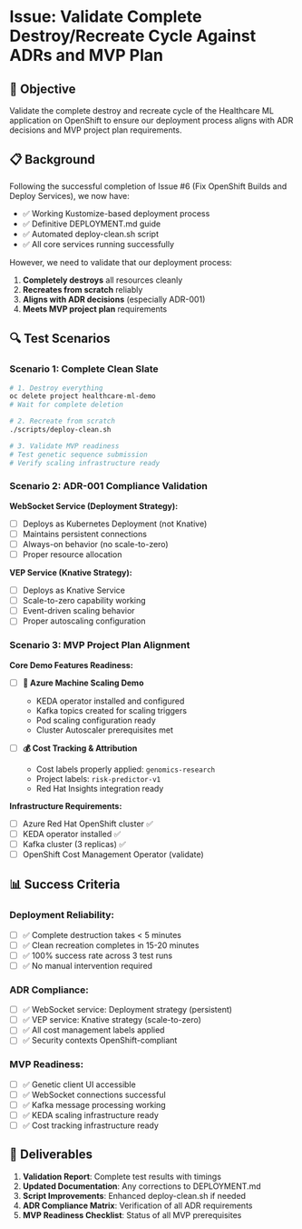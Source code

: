 # Issue: Validate Complete Destroy/Recreate Cycle Against ADRs and MVP Plan

## 🎯 **Objective**

Validate the complete destroy and recreate cycle of the Healthcare ML application on OpenShift to ensure our deployment process aligns with ADR decisions and MVP project plan requirements.

## 📋 **Background**

Following the successful completion of Issue #6 (Fix OpenShift Builds and Deploy Services), we now have:
- ✅ Working Kustomize-based deployment process
- ✅ Definitive DEPLOYMENT.md guide  
- ✅ Automated deploy-clean.sh script
- ✅ All core services running successfully

However, we need to validate that our deployment process:
1. **Completely destroys** all resources cleanly
2. **Recreates from scratch** reliably 
3. **Aligns with ADR decisions** (especially ADR-001)
4. **Meets MVP project plan** requirements

## 🔍 **Test Scenarios**

### **Scenario 1: Complete Clean Slate**
```bash
# 1. Destroy everything
oc delete project healthcare-ml-demo
# Wait for complete deletion

# 2. Recreate from scratch  
./scripts/deploy-clean.sh

# 3. Validate MVP readiness
# Test genetic sequence submission
# Verify scaling infrastructure ready
```

### **Scenario 2: ADR-001 Compliance Validation**

**WebSocket Service (Deployment Strategy):**
- [ ] Deploys as Kubernetes Deployment (not Knative)
- [ ] Maintains persistent connections
- [ ] Always-on behavior (no scale-to-zero)
- [ ] Proper resource allocation

**VEP Service (Knative Strategy):**
- [ ] Deploys as Knative Service
- [ ] Scale-to-zero capability working
- [ ] Event-driven scaling behavior
- [ ] Proper autoscaling configuration

### **Scenario 3: MVP Project Plan Alignment**

**Core Demo Features Readiness:**
- [ ] **🚀 Azure Machine Scaling Demo**
  - KEDA operator installed and configured
  - Kafka topics created for scaling triggers
  - Pod scaling configuration ready
  - Cluster Autoscaler prerequisites met

- [ ] **💰 Cost Tracking & Attribution**
  - Cost labels properly applied: `genomics-research`
  - Project labels: `risk-predictor-v1`
  - Red Hat Insights integration ready

**Infrastructure Requirements:**
- [ ] Azure Red Hat OpenShift cluster ✅
- [ ] KEDA operator installed ✅  
- [ ] Kafka cluster (3 replicas) ✅
- [ ] OpenShift Cost Management Operator (validate)

## 📊 **Success Criteria**

### **Deployment Reliability:**
- [ ] ✅ Complete destruction takes < 5 minutes
- [ ] ✅ Clean recreation completes in 15-20 minutes  
- [ ] ✅ 100% success rate across 3 test runs
- [ ] ✅ No manual intervention required

### **ADR Compliance:**
- [ ] ✅ WebSocket service: Deployment strategy (persistent)
- [ ] ✅ VEP service: Knative strategy (scale-to-zero)
- [ ] ✅ All cost management labels applied
- [ ] ✅ Security contexts OpenShift-compliant

### **MVP Readiness:**
- [ ] ✅ Genetic client UI accessible
- [ ] ✅ WebSocket connections successful
- [ ] ✅ Kafka message processing working
- [ ] ✅ KEDA scaling infrastructure ready
- [ ] ✅ Cost tracking infrastructure ready

## 🎯 **Deliverables**

1. **Validation Report**: Complete test results with timings
2. **Updated Documentation**: Any corrections to DEPLOYMENT.md
3. **Script Improvements**: Enhanced deploy-clean.sh if needed
4. **ADR Compliance Matrix**: Verification of all ADR requirements
5. **MVP Readiness Checklist**: Status of all MVP prerequisites
